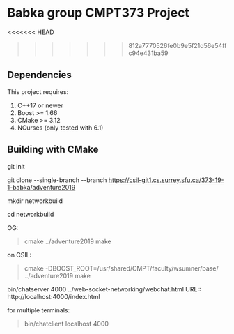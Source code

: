 # Babka group CMPT373 Project

<<<<<<< HEAD

>>>>>>> 812a7770526fe0b9e5f21d56e54ffc94e431ba59
## Dependencies

This project requires:

1. C++17 or newer
2. Boost >= 1.66
3. CMake >= 3.12
4. NCurses (only tested with 6.1)

## Building with CMake

git init

git clone --single-branch --branch <branchname> https://csil-git1.cs.surrey.sfu.ca/373-19-1-babka/adventure2019

mkdir networkbuild

cd networkbuild

OG:
> cmake ../adventure2019
> make

on CSIL:
> cmake -DBOOST_ROOT=/usr/shared/CMPT/faculty/wsumner/base/ ../adventure2019
> make

bin/chatserver 4000 ../web-socket-networking/webchat.html
URL:: http://localhost:4000/index.html

for multiple terminals:
> bin/chatclient localhost 4000
